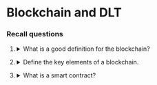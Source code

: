 # Blockchain and DLT

### Recall questions

1. <details markdown=1><summary markdown="span"> What is a good definition for the blockchain? </summary>
    
    \
    ![](../../static/BDT/bdt1.png)

</details>

2. <details markdown=1><summary markdown="span"> Define the key elements of a blockchain. </summary>
    
    \
    Key elements of a blockchain:
    - ==transaction==: transfer ==crypto assets== from account A to B;
    - ==ledger==: ordered ==collection of transactions==;
    - ==block==: ==group and collate== transactions, also ==refer back to predecessors== in the chain.

</details>

3. <details markdown=1><summary markdown="span"> What is a smart contract? </summary>
    
    \
	It's "merely" a ==piece of code== that executes a function when called. It  also ==has its own balance==.

	![](../../static/BDT/bdt2.png)

	Note that invoking a smart contract or just creating it requires ==gas fees== to be paid! Code  in smart contract is also ==immutable==.

</details>
